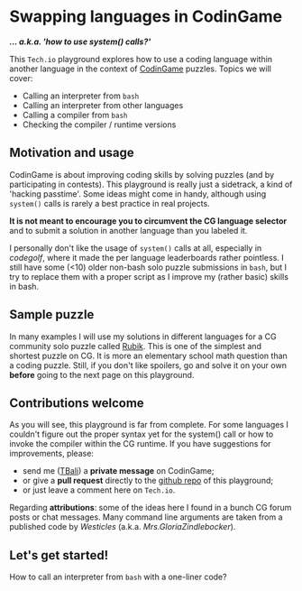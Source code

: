# Swapping languages in CodinGame

___... a.k.a. 'how to use system() calls?'___

This `Tech.io` playground explores how to use a coding language within another language in the context of [CodinGame](https://www.codingame.com/) puzzles.
Topics we will cover:

* Calling an interpreter from `bash`
* Calling an interpreter from other languages
* Calling a compiler from `bash`
* Checking the compiler / runtime versions

## Motivation and usage

CodinGame is about improving coding skills by solving puzzles (and by participating in contests). This playground is really just a sidetrack, a kind of 'hacking passtime'. Some ideas might come in handy, although using `system()` calls is rarely a best practice in real projects.

__It is not meant to encourage you to circumvent the CG language selector__ and to submit a solution in another language than you labeled it.

I personally don't like the usage of `system()` calls at all, especially in _codegolf_, where it made the per language leaderboards rather pointless.
I still have some (<10) older non-bash solo puzzle submissions in `bash`, but I try to replace them with a proper script as I improve my (rather basic) skills in bash.

## Sample puzzle

In many examples I will use my solutions in different languages for a CG community solo puzzle called [Rubik](https://www.codingame.com/training/medium/rubik%C2%AE).
This is one of the simplest and shortest puzzle on CG. It is more an elementary school math question than a coding puzzle. Still, if you don't like spoilers, go and solve it on your own __before__ going to the next page on this playground.

## Contributions welcome

As you will see, this playground is far from complete. For some languages I couldn't figure out the proper syntax yet for the system() call or how to invoke the compiler within the CG runtime.
If you have suggestions for improvements, please:

* send me ([TBali](https://www.codingame.com/profile/08e6e13d9f7cad047d86ec4d10c777500155033)) a __private message__ on CodinGame;
* or give a __pull request__ directly to the [github repo](https://github.com/tbali0524/playground-jcb5vasr) of this playground;
* or just leave a comment here on `Tech.io`.

Regarding __attributions__: some of the ideas here I found in a bunch CG forum posts or chat messages.
Many command line arguments are taken from a published code by _Westicles_ (a.k.a. _Mrs.GloriaZindlebocker_).

## Let's get started!

How to call an interpreter from `bash` with a one-liner code?
